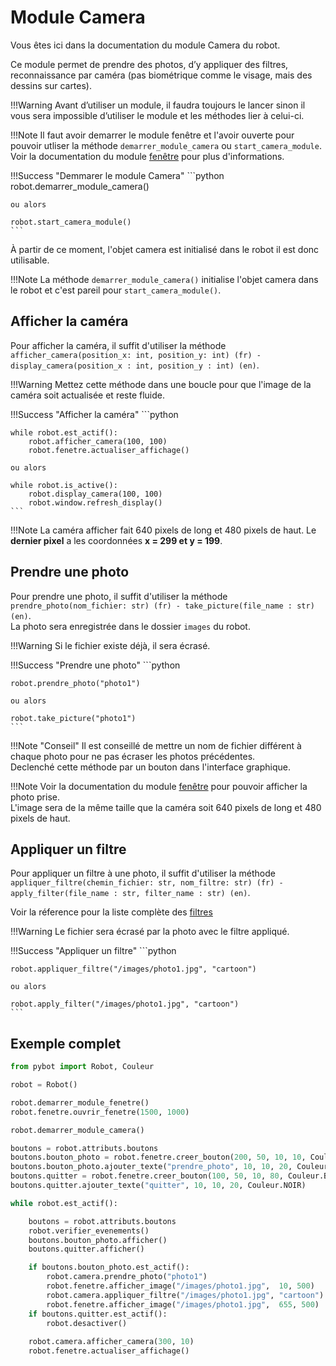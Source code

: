 # Module Camera

Vous êtes ici dans la documentation du module Camera du robot.

Ce module permet de prendre des photos, d’y appliquer des filtres, reconnaissance par caméra (pas biométrique comme le visage, mais des dessins sur cartes).

!!!Warning
    Avant d’utiliser un module, il faudra toujours le lancer sinon il vous sera impossible d’utiliser le module et les méthodes lier à celui-ci.

!!!Note
    Il faut avoir demarrer le module fenêtre et l'avoir ouverte pour pouvoir utliser la méthode `demarrer_module_camera` ou `start_camera_module`.  
    Voir la documentation du module [fenêtre](module_window.md) pour plus d'informations.

!!!Success "Demmarer le module Camera"
    ```python
    robot.demarrer_module_camera()

    ou alors

    robot.start_camera_module()
    ```

À partir de ce moment, l'objet camera est initialisé dans le robot il est donc utilisable.

!!!Note
    La méthode `demarrer_module_camera()` initialise l'objet camera dans le robot et c'est pareil pour `start_camera_module()`.

## Afficher la caméra

Pour afficher la caméra, il suffit d'utiliser la méthode `afficher_camera(position_x: int, position_y: int) (fr) - display_camera(position_x : int, position_y : int) (en)`.

!!!Warning
    Mettez cette méthode dans une boucle pour que l'image de la caméra soit actualisée et reste fluide.

!!!Success "Afficher la caméra"
    ```python

    while robot.est_actif():
        robot.afficher_camera(100, 100)
        robot.fenetre.actualiser_affichage()

    ou alors

    while robot.is_active():
        robot.display_camera(100, 100)
        robot.window.refresh_display()
    ```

!!!Note
    La caméra afficher fait 640 pixels de long et 480 pixels de haut. Le **dernier pixel** a les coordonnées **x = 299 et y = 199**.

## Prendre une photo

Pour prendre une photo, il suffit d'utiliser la méthode `prendre_photo(nom_fichier: str) (fr) - take_picture(file_name : str) (en)`.  
La photo sera enregistrée dans le dossier `images` du robot.

!!!Warning
    Si le fichier existe déjà, il sera écrasé.

!!!Success "Prendre une photo"
    ```python

    robot.prendre_photo("photo1")

    ou alors

    robot.take_picture("photo1")
    ```

!!!Note "Conseil"
    Il est conseillé de mettre un nom de fichier différent à chaque photo pour ne pas écraser les photos précédentes.  
    Declenché cette méthode par un bouton dans l'interface graphique.

!!!Note
    Voir la documentation du module [fenêtre](module_window.md#afficher-une-image) pour pouvoir afficher la photo prise.  
    L'image sera de la même taille que la caméra soit 640 pixels de long et 480 pixels de haut.

## Appliquer un filtre

Pour appliquer un filtre à une photo, il suffit d'utiliser la méthode `appliquer_filtre(chemin_fichier: str, nom_filtre: str) (fr) - apply_filter(file_name : str, filter_name : str) (en)`.

Voir la réference pour la liste complète des [filtres](/ref.md#les-filtres)

!!!Warning
    Le fichier sera écrasé par la photo avec le filtre appliqué.

!!!Success "Appliquer un filtre"
    ```python

    robot.appliquer_filtre("/images/photo1.jpg", "cartoon")

    ou alors

    robot.apply_filter("/images/photo1.jpg", "cartoon")
    ```

## Exemple complet

```python
from pybot import Robot, Couleur

robot = Robot()

robot.demarrer_module_fenetre()
robot.fenetre.ouvrir_fenetre(1500, 1000)

robot.demarrer_module_camera()

boutons = robot.attributs.boutons
boutons.bouton_photo = robot.fenetre.creer_bouton(200, 50, 10, 10, Couleur.BLANC)
boutons.bouton_photo.ajouter_texte("prendre_photo", 10, 10, 20, Couleur.NOIR)
boutons.quitter = robot.fenetre.creer_bouton(100, 50, 10, 80, Couleur.BLANC)
boutons.quitter.ajouter_texte("quitter", 10, 10, 20, Couleur.NOIR)

while robot.est_actif():

    boutons = robot.attributs.boutons
    robot.verifier_evenements()
    boutons.bouton_photo.afficher()
    boutons.quitter.afficher() 

    if boutons.bouton_photo.est_actif():
        robot.camera.prendre_photo("photo1")
        robot.fenetre.afficher_image("/images/photo1.jpg",  10, 500)
        robot.camera.appliquer_filtre("/images/photo1.jpg", "cartoon")
        robot.fenetre.afficher_image("/images/photo1.jpg",  655, 500)
    if boutons.quitter.est_actif():
        robot.desactiver()
    
    robot.camera.afficher_camera(300, 10)
    robot.fenetre.actualiser_affichage()
```
